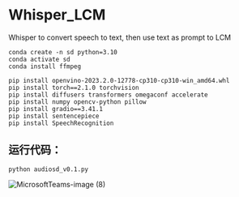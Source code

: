 # Whisper_LCM
Whisper to convert speech to text, then use text as prompt to LCM

```
conda create -n sd python=3.10
conda activate sd
conda install ffmpeg

pip install openvino-2023.2.0-12778-cp310-cp310-win_amd64.whl
pip install torch==2.1.0 torchvision
pip install diffusers transformers omegaconf accelerate
pip install numpy opencv-python pillow
pip install gradio==3.41.1 
pip install sentencepiece
pip install SpeechRecognition
```

## 运行代码：
`python audiosd_v0.1.py`

![MicrosoftTeams-image (8)](https://github.com/violet17/Whisper_LCM/assets/4042800/0b549d35-070a-47c2-9f57-5fc889dcd6ea)

